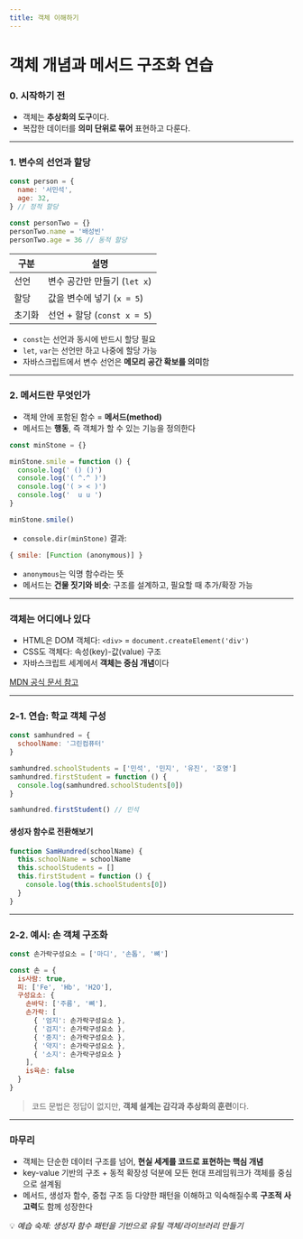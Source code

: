 ```yaml
---
title: 객체 이해하기
---
```


# 객체 개념과 메서드 구조화 연습

### 0. 시작하기 전

* 객체는 **추상화의 도구**이다.
* 복잡한 데이터를 **의미 단위로 묶어** 표현하고 다룬다.

---

### 1. 변수의 선언과 할당

```js
const person = {
  name: '서민석',
  age: 32,
} // 정적 할당

const personTwo = {}
personTwo.name = '배성빈'
personTwo.age = 36 // 동적 할당
```

| 구분  | 설명                      |
| --- | ----------------------- |
| 선언  | 변수 공간만 만들기 (`let x`)    |
| 할당  | 값을 변수에 넣기 (`x = 5`)     |
| 초기화 | 선언 + 할당 (`const x = 5`) |

* `const`는 선언과 동시에 반드시 할당 필요
* `let`, `var`는 선언만 하고 나중에 할당 가능
* 자바스크립트에서 변수 선언은 **메모리 공간 확보를 의미**함

---

### 2. 메서드란 무엇인가

* 객체 안에 포함된 함수 = **메서드(method)**
* 메서드는 **행동**, 즉 객체가 할 수 있는 기능을 정의한다

```js
const minStone = {}

minStone.smile = function () {
  console.log(' () ()')
  console.log('( ^.^ )')
  console.log('( > < )')
  console.log('  u u ')
}

minStone.smile()
```

* `console.dir(minStone)` 결과:

```js
{ smile: [Function (anonymous)] }
```

* `anonymous`는 익명 함수라는 뜻
* 메서드는 **건물 짓기와 비슷**: 구조를 설계하고, 필요할 때 추가/확장 가능

---

### 객체는 어디에나 있다

* HTML은 DOM 객체다: `<div>` = `document.createElement('div')`
* CSS도 객체다: 속성(key)-값(value) 구조
* 자바스크립트 세계에서 **객체는 중심 개념**이다

[MDN 공식 문서 참고](https://developer.mozilla.org/ko/docs/Web/JavaScript/Reference/Global_Objects/Object)

---

### 2-1. 연습: 학교 객체 구성

```js
const samhundred = {
  schoolName: '그린컴퓨터'
}

samhundred.schoolStudents = ['민석', '민지', '유진', '호영']
samhundred.firstStudent = function () {
  console.log(samhundred.schoolStudents[0])
}

samhundred.firstStudent() // 민석
```

#### 생성자 함수로 전환해보기

```js
function SamHundred(schoolName) {
  this.schoolName = schoolName
  this.schoolStudents = []
  this.firstStudent = function () {
    console.log(this.schoolStudents[0])
  }
}
```

---

### 2-2. 예시: 손 객체 구조화

```js
const 손가락구성요소 = ['마디', '손톱', '뼈']

const 손 = {
  is사람: true,
  피: ['Fe', 'Hb', 'H2O'],
  구성요소: {
    손바닥: ['주름', '뼈'],
    손가락: [
      { '엄지': 손가락구성요소 },
      { '검지': 손가락구성요소 },
      { '중지': 손가락구성요소 },
      { '약지': 손가락구성요소 },
      { '소지': 손가락구성요소 }
    ],
    is육손: false
  }
}
```

> 코드 문법은 정답이 없지만, **객체 설계는 감각과 추상화의 훈련**이다.

---

### 마무리

* 객체는 단순한 데이터 구조를 넘어, **현실 세계를 코드로 표현하는 핵심 개념**
* key-value 기반의 구조 + 동적 확장성 덕분에 모든 현대 프레임워크가 객체를 중심으로 설계됨
* 메서드, 생성자 함수, 중첩 구조 등 다양한 패턴을 이해하고 익숙해질수록
  **구조적 사고력**도 함께 성장한다

💡 *예습 숙제: 생성자 함수 패턴을 기반으로 유틸 객체/라이브러리 만들기*
